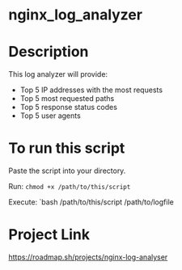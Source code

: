 # nginx_log_analyzer

# Description
This log analyzer will provide:
- Top 5 IP addresses with the most requests
- Top 5 most requested paths
- Top 5 response status codes
- Top 5 user agents

# To run this script
Paste the script into your directory.

Run: `chmod +x /path/to/this/script`

Execute: `bash /path/to/this/script /path/to/logfile

# Project Link
https://roadmap.sh/projects/nginx-log-analyser